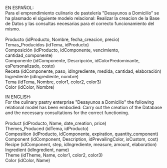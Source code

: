 EN ESPAÑOL: <br>
Para el emprendimiento culinario de pastelería "Desayunos a Domicilio” se ha plasmado el siguiente modelo relacional: 
Realizar la creacion de la Base de Datos y las consultas necesarias para el correcto funcionamiento del mismo. 
<br><br>
Producto (idProducto, Nombre, fecha_creacion, precio)   
Temas_Producidos (idTema, idProducto)   
Composición (idProducto, idComponente, vencimiento, cantidad_componente)   
Componente (idComponente, Descripción, idColorPredominante, esPersonalizado, costo)   
Receta (idComponente, paso, idIngrediente, medida, cantidad, elaboración)   
Ingrediente (idIngrediente, nombre)   
Tema (idTema, Nombre, color1, color2, color3)   
Color (idColor, Nombre)  



IN ENGLISH: <br>
For the culinary pastry enterprise "Desayunos a Domicilio" the following relational model has been embodied:
 Carry out the creation of the Database and the necessary consultations for the correct functioning. <br><br>
Product (idProducto, Name, date_creation, price)<br>
Themes_Produced (idTema, idProducto)<br>
Composition (idProducto, idComponente, expiration, quantity_component)<br>
Component (idComponent, Description, idPrevailingColor, isCustom, cost)<br>
Recipe (idComponent, step, idIngrediente, measure, amount, elaboration)<br>
Ingredient (idIngredient, name)<br>
Theme (idTheme, Name, color1, color2, color3)<br>
Color (idColor, Name)
